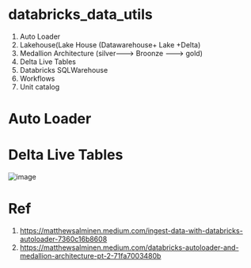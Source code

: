# databricks_data_utils
1. Auto Loader
2. Lakehouse(Lake House (Datawarehouse+ Lake +Delta)
3. Medallion Architecture (silver---> Broonze ---> gold)
4. Delta Live Tables  
5. Databricks SQLWarehouse
6. Workflows
7. Unit catalog



# Auto Loader


# Delta Live Tables
![image](https://github.com/anjijava16/databricks_data_utils/assets/5849522/5599333b-c6cd-4270-9844-f9e24dcf6e44)


# Ref
1. https://matthewsalminen.medium.com/ingest-data-with-databricks-autoloader-7360c16b8608
2. https://matthewsalminen.medium.com/databricks-autoloader-and-medallion-architecture-pt-2-71fa7003480b


